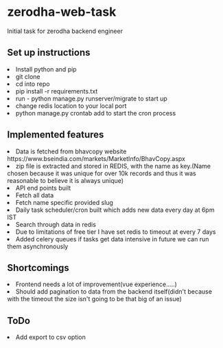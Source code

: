 # zerodha-web-task
Initial task for zerodha backend engineer

## Set up instructions
<li>Install python and pip</li>
<li>git clone</li>
<li>cd into repo</li>
<li>pip install -r requirements.txt </li>
<li>run - python manage.py runserver/migrate to start up</li>
<li>change redis location to your local port</li>
<li>python manage.py crontab add to start the cron process</li>

## Implemented features
<li>Data is fetched from bhavcopy website https://www.bseindia.com/markets/MarketInfo/BhavCopy.aspx</li>
<li>zip file is extracted and stored in REDIS, with the name as key.(Name chosen because it was unique for over 10k records and thus it was reasonable to believe it is always unique)</li>
<li>API end points built
   <li>Fetch all data</li>
   <li>Fetch name specific provided slug</li>
</li>
<li>Daily task scheduler/cron built which adds new data every day at 6pm IST</li>
<li>Search through data in redis</li>
<li>Due to limitations of free tier I have set redis to timeout at every 7 days</li>
<li>Added celery queues if tasks get data intensive in future we can run them asynchronously</li>

## Shortcomings
<li>Frontend needs a lot of improvement(vue experience.....)</li>
<li>Should add pagination to data from the backend itself(didn't because with the timeout the size isn't going to be that big of an issue)</li>

## ToDo
<li>Add export to csv option</li>
